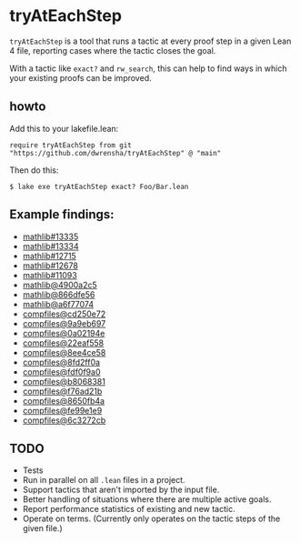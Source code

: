 # tryAtEachStep

`tryAtEachStep` is a tool that runs a tactic at every proof step in
a given Lean 4 file, reporting cases where the tactic closes the goal.

With a tactic like `exact?` and `rw_search`, this can help to
find ways in which your existing proofs can be improved.

## howto

Add this to your lakefile.lean:

```lean
require tryAtEachStep from git "https://github.com/dwrensha/tryAtEachStep" @ "main"
```

Then do this:

```shell
$ lake exe tryAtEachStep exact? Foo/Bar.lean
```

## Example findings:

* [mathlib#13335](https://github.com/leanprover-community/mathlib4/pull/13335)
* [mathlib#13334](https://github.com/leanprover-community/mathlib4/pull/13334)
* [mathlib#12715](https://github.com/leanprover-community/mathlib4/pull/12715)
* [mathlib#12678](https://github.com/leanprover-community/mathlib4/pull/12678)
* [mathlib#11093](https://github.com/leanprover-community/mathlib4/pull/11093)
* [mathlib@4900a2c5](https://github.com/leanprover-community/mathlib4/commit/4900a2c5b000492d1d0c6730f26d77a570b1a66c)
* [mathlib@866dfe56](https://github.com/leanprover-community/mathlib4/commit/866dfe56cc0541fbe0331ecacd1687bb99172f39)
* [mathlib@a6f77074](https://github.com/leanprover-community/mathlib4/commit/a6f770740f4c07b236c336115f4de99c28cd8910)
* [compfiles@cd250e72](https://github.com/dwrensha/compfiles/commit/cd250e726614a3c9ff60256da02db2c954d1dd8a)
* [compfiles@9a9eb697](https://github.com/dwrensha/compfiles/commit/9a9eb697ebf1bacd34ea4d4345686903d0dd0c22)
* [compfiles@0a02194e](https://github.com/dwrensha/compfiles/commit/0a02194eb3ce29f0d38e45a53e3f9943922c1398)
* [compfiles@22eaf558](https://github.com/dwrensha/compfiles/commit/22eaf558bd438ee11146c402ec4db9533404df58)
* [compfiles@8ee4ce58](https://github.com/dwrensha/compfiles/commit/8ee4ce58c3309ba73a466bd5db7817d68844ca9d)
* [compfiles@8fd2ff0a](https://github.com/dwrensha/compfiles/commit/8fd2ff0a3ca8f5d6b9fcc2650a0c3f4220ec0f5f)
* [compfiles@fdf0f9a0](https://github.com/dwrensha/compfiles/commit/fdf0f9a03db591897e91b17a9772b916bfd2cd67)
* [compfiles@b8068381](https://github.com/dwrensha/compfiles/commit/b80683817ccd3f7d52d877b9cff5c687ac0f940a)
* [compfiles@f76ad21b](https://github.com/dwrensha/compfiles/commit/f76ad21bf9888f290dbbdc748939c4c8427f34a9)
* [compfiles@8650fb4a](https://github.com/dwrensha/compfiles/commit/8650fb4ad67533e269aecb73c3d36fe5226f6dee)
* [compfiles@fe99e1e9](https://github.com/dwrensha/compfiles/commit/fe99e1e9c1f991d338a7d97b25e2ab1002bac30f)
* [compfiles@6c3272cb](https://github.com/dwrensha/compfiles/commit/6c3272cbbed145ed5a9451ada5b14139e898177a)

## TODO

* Tests
* Run in parallel on all `.lean` files in a project.
* Support tactics that aren't imported by the input file.
* Better handling of situations where there are multiple active goals.
* Report performance statistics of existing and new tactic.
* Operate on terms. (Currently only operates on the tactic steps of the given file.)

